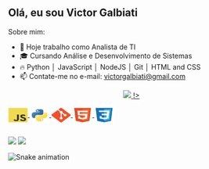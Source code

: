 ## Olá, eu sou Victor Galbiati

Sobre mim:

- 🔭 Hoje trabalho como Analista de TI
- 🎓 Cursando Análise e Desenvolvimento de Sistemas
- 🔥  Python │ JavaScript │ NodeJS │ Git │ HTML and CSS
- 📫 Contate-me no e-mail: victorgalbiati@gmail.com

<div align="center">
  <a href="https://github.com/victorgalbiati">
  <img height="180em" src="https://github-readme-stats.vercel.app/api?username=victorgalbiati&show_icons=true&theme=dark&include_all_commits=true&count_private=true"/>
  <!<img height="180em" src="https://github-readme-stats.vercel.app/api/top-langs/?username=victorgalbiati&layout=compact&langs_count=7&theme=dark"/>!>
</div>

  <div style="display: inline_block"><br>
  <img align="center" alt="Victor-Js" height="30" width="40" src="https://github.com/devicons/devicon/blob/master/icons/javascript/javascript-original.svg">
  <img align="center" alt="Victor-Nd" height="30" width="40" src="https://raw.githubusercontent.com/devicons/devicon/master/icons/python/python-original.svg">
  <img align="center" alt="Victor-Py" height="30" width="40" src="https://github.com/devicons/devicon/blob/master/icons/git/git-original.svg">
  <img align="center" alt="Victor-Ht" height="30" width="40" src="https://raw.githubusercontent.com/devicons/devicon/master/icons/html5/html5-original.svg">
  <img align="center" alt="Victor-Cs" height="30" width="40" src="https://raw.githubusercontent.com/devicons/devicon/master/icons/css3/css3-original.svg">
</div>
 
  ##
  
 <div>
  <a href = "mailto:victorgalbiati@gmail.com"><img src="https://img.shields.io/badge/-Gmail-%23333?style=for-the-badge&logo=gmail&logoColor=white" target="_blank"></a>
  <a href="https://www.linkedin.com/in/victor-galbiati-roggeiro-242486164/" target="_blank"><img src="https://img.shields.io/badge/-LinkedIn-%230077B5?style=for-the-badge&logo=linkedin&logoColor=white" target="_blank"></a> 
 </div>
  
![Snake animation](https://github.com/victorgalbiati/victorgalbiati/blob/output/github-contribution-grid-snake.svg)
